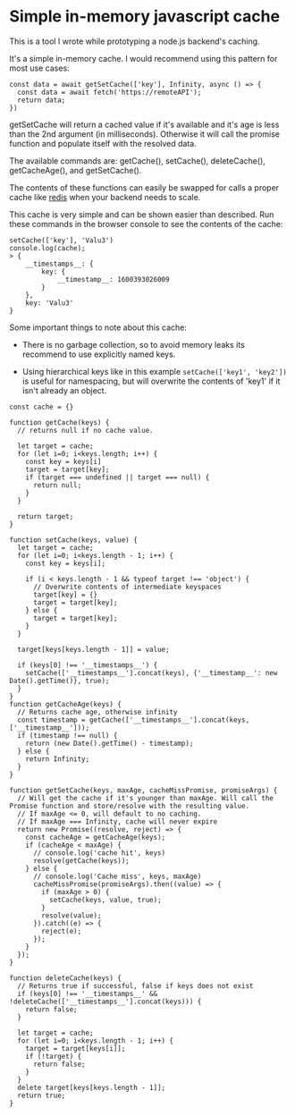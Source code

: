 # Simple in-memory javascript cache

This is a tool I wrote while prototyping a node.js backend's caching.

It's a simple in-memory cache. I would recommend using this pattern for most use cases:

    const data = await getSetCache(['key'], Infinity, async () => {
      const data = await fetch('https://remoteAPI');
      return data;
    })

getSetCache will return a cached value if it's available and it's age is less than the 2nd argument (in milliseconds). Otherwise it will call the promise function and populate itself with the resolved data.

The available commands are: getCache(), setCache(), deleteCache(), getCacheAge(), and getSetCache().

The contents of these functions can easily be swapped for calls a proper cache like [redis](https://redis.io/) when your backend needs to scale.

This cache is very simple and can be shown easier than described. Run these commands in the browser console to see the contents of the cache:

    setCache(['key'], 'Valu3')
    console.log(cache);
    > {
        __timestamps__: {
            key: {
                __timestamp__: 1600393026009 
            }
        },
        key: 'Valu3'
    }

Some important things to note about this cache:

* There is no garbage collection, so to avoid memory leaks its recommend to use explicitly named keys.

* Using hierarchical keys like in this example `setCache(['key1', 'key2'])` is useful for namespacing, but will overwrite the contents of 'key1' if it isn't already an object.

```
const cache = {}

function getCache(keys) {
  // returns null if no cache value.

  let target = cache;
  for (let i=0; i<keys.length; i++) {
    const key = keys[i]
    target = target[key];
    if (target === undefined || target === null) {
      return null;
    }
  }

  return target;
}

function setCache(keys, value) {
  let target = cache;
  for (let i=0; i<keys.length - 1; i++) {
    const key = keys[i];
 
    if (i < keys.length - 1 && typeof target !== 'object') {
      // Overwrite contents of intermediate keyspaces
      target[key] = {}
      target = target[key];
    } else {
      target = target[key];
    }
  }

  target[keys[keys.length - 1]] = value;

  if (keys[0] !== '__timestamps__') {
    setCache(['__timestamps__'].concat(keys), {'__timestamp__': new Date().getTime()}, true);
  }
}
function getCacheAge(keys) {
  // Returns cache age, otherwise infinity
  const timestamp = getCache(['__timestamps__'].concat(keys, ['__timestamp__']));
  if (timestamp !== null) {
    return (new Date().getTime() - timestamp);
  } else {
    return Infinity;
  }
}

function getSetCache(keys, maxAge, cacheMissPromise, promiseArgs) {
  // Will get the cache if it's younger than maxAge. Will call the Promise function and store/resolve with the resulting value.
  // If maxAge <= 0, will default to no caching. 
  // If maxAge === Infinity, cache will never expire
  return new Promise((resolve, reject) => {
    const cacheAge = getCacheAge(keys);
    if (cacheAge < maxAge) {
      // console.log('cache hit', keys)
      resolve(getCache(keys));
    } else {
      // console.log('Cache miss', keys, maxAge)
      cacheMissPromise(promiseArgs).then((value) => {
        if (maxAge > 0) {
          setCache(keys, value, true);
        }
        resolve(value);
      }).catch((e) => {
        reject(e);
      });
    }
  });
}

function deleteCache(keys) {
  // Returns true if successful, false if keys does not exist
  if (keys[0] !== '__timestamps__' && !deleteCache(['__timestamps__'].concat(keys))) {
    return false;
  }

  let target = cache;
  for (let i=0; i<keys.length - 1; i++) {
    target = target[keys[i]];
    if (!target) {
      return false;
    }
  }
  delete target[keys[keys.length - 1]];
  return true;
}
```
